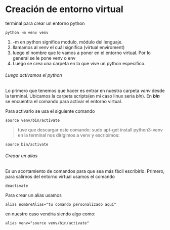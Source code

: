 # Creación de entorno virtual

terminal para crear un entorno python
```
python -m venv venv
```
1. -m en python significa modulo, módulo del lenguaje.
2.  llamamos al venv el cuál significa (virtual enviroment)
3. luego el nombre que le vamos a poner en el entorno virtual. Por lo general se le pone venv o env
4. Luego se crea una carpeta en la que vive un python específico.
###### Luego activamos el python 

Lo primero que tenemos que hacer es entrar en nuestra carpeta *venv* desde la terminal. Ubicamos la carpeta scripts(en mi caso linux sería *bin*).
En ***bin*** se encuentra el comando para activar el entorno virtual. 

Para activarlo se usa el siguiente comando
```
source venv/bin/activate
```
>tuve que descargar este comando: sudo apt-get install python3-venv 
en la terminal nos dirigimos a venv y escribimos:
```
source bin/activate
```

###### Creaar un alias
Es un acortamiento de comandos para que sea más fácil escribirlo.
Primero, para salirnos del entorno virtual usamos el comando
```
deactivate
```
Para crear un alias usamos
```
alias nombreAlias="tu comando personalizado aquí"
```
en nuestro caso vendría siendo algo como:
 ```
 alias venv="source venv/bin/activate" 
 ```
